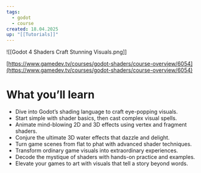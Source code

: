 ```yaml
---
tags:
  - godot
  - course
created: 18.04.2025
up: "[[Tutorials]]"
---
```


![[Godot 4 Shaders Craft Stunning Visuals.png]]

[https://www.gamedev.tv/courses/godot-shaders/course-overview/6054](https://www.gamedev.tv/courses/godot-shaders/course-overview/6054)

# What you’ll learn

- Dive into Godot’s shading language to craft eye-popping visuals.
- Start simple with shader basics, then cast complex visual spells.
- Animate mind-blowing 2D and 3D effects using vertex and fragment shaders.
- Conjure the ultimate 3D water effects that dazzle and delight.
- Turn game scenes from flat to phat with advanced shader techniques.
- Transform ordinary game visuals into extraordinary experiences.
- Decode the mystique of shaders with hands-on practice and examples.
- Elevate your games to art with visuals that tell a story beyond words.